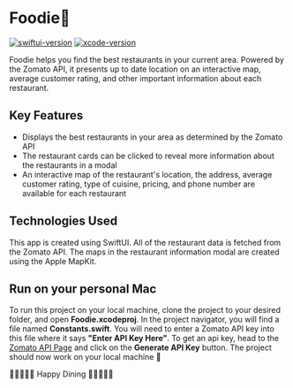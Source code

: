 # Foodie🍴
[![swiftui-version](https://img.shields.io/badge/swiftui-blue)](https://developer.apple.com/documentation/swiftui)
[![xcode-version](https://img.shields.io/badge/xcode-11-brightgreen)](https://developer.apple.com/xcode/)

Foodie helps you find the best restaurants in your current area. Powered by the Zomato API, it presents up to date location on an interactive map, average customer rating, and other important information about each restaurant.

## Key Features
* Displays the best restaurants in your area as determined by the Zomato API 
* The restaurant cards can be clicked to reveal more information about the restaurants in a modal
* An interactive map of the restaurant's location, the address, average customer rating, type of cuisine, pricing, and phone number are available for each restaurant

## Technologies Used
This app is created using SwiftUI. All of the restaurant data is fetched from the Zomato API. The maps in the restaurant information modal are created using the Apple MapKit.

## Run on your personal Mac
To run this project on your local machine, clone the project to your desired folder, and open **Foodie.xcodeproj**. In the project navigator, you will find a file named **Constants.swift**. You will need to enter a Zomato API key into this file where it says **"Enter API Key Here"**. To get an api key, head to the [Zomato API Page](https://developers.zomato.com/api) and click on the **Generate API Key** button. The project should now work on your local machine 🥳    
   
🍷🌮🥗🌯🥘 Happy Dining 🍱🍜🍣🍛🍷
